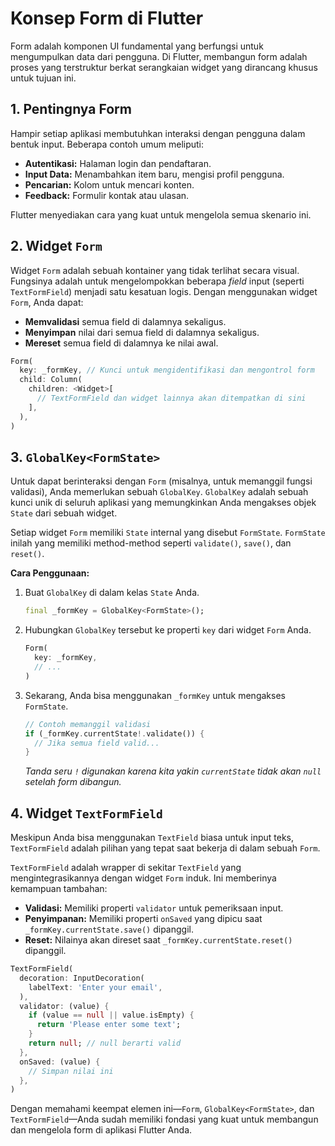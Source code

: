 # Konsep Form di Flutter

Form adalah komponen UI fundamental yang berfungsi untuk mengumpulkan data dari pengguna. Di Flutter, membangun form adalah proses yang terstruktur berkat serangkaian widget yang dirancang khusus untuk tujuan ini.

## 1. Pentingnya Form
Hampir setiap aplikasi membutuhkan interaksi dengan pengguna dalam bentuk input. Beberapa contoh umum meliputi:
-   **Autentikasi:** Halaman login dan pendaftaran.
-   **Input Data:** Menambahkan item baru, mengisi profil pengguna.
-   **Pencarian:** Kolom untuk mencari konten.
-   **Feedback:** Formulir kontak atau ulasan.

Flutter menyediakan cara yang kuat untuk mengelola semua skenario ini.

## 2. Widget `Form`
Widget `Form` adalah sebuah kontainer yang tidak terlihat secara visual. Fungsinya adalah untuk mengelompokkan beberapa *field* input (seperti `TextFormField`) menjadi satu kesatuan logis. Dengan menggunakan widget `Form`, Anda dapat:
-   **Memvalidasi** semua field di dalamnya sekaligus.
-   **Menyimpan** nilai dari semua field di dalamnya sekaligus.
-   **Mereset** semua field di dalamnya ke nilai awal.

```dart
Form(
  key: _formKey, // Kunci untuk mengidentifikasi dan mengontrol form
  child: Column(
    children: <Widget>[
      // TextFormField dan widget lainnya akan ditempatkan di sini
    ],
  ),
)
```

## 3. `GlobalKey<FormState>`
Untuk dapat berinteraksi dengan `Form` (misalnya, untuk memanggil fungsi validasi), Anda memerlukan sebuah `GlobalKey`. `GlobalKey` adalah sebuah kunci unik di seluruh aplikasi yang memungkinkan Anda mengakses objek `State` dari sebuah widget.

Setiap widget `Form` memiliki `State` internal yang disebut `FormState`. `FormState` inilah yang memiliki method-method seperti `validate()`, `save()`, dan `reset()`.

**Cara Penggunaan:**
1.  Buat `GlobalKey` di dalam kelas `State` Anda.
    ```dart
    final _formKey = GlobalKey<FormState>();
    ```
2.  Hubungkan `GlobalKey` tersebut ke properti `key` dari widget `Form` Anda.
    ```dart
    Form(
      key: _formKey,
      // ...
    )
    ```
3.  Sekarang, Anda bisa menggunakan `_formKey` untuk mengakses `FormState`.
    ```dart
    // Contoh memanggil validasi
    if (_formKey.currentState!.validate()) {
      // Jika semua field valid...
    }
    ```
    *Tanda seru `!` digunakan karena kita yakin `currentState` tidak akan `null` setelah form dibangun.*

## 4. Widget `TextFormField`
Meskipun Anda bisa menggunakan `TextField` biasa untuk input teks, `TextFormField` adalah pilihan yang tepat saat bekerja di dalam sebuah `Form`.

`TextFormField` adalah wrapper di sekitar `TextField` yang mengintegrasikannya dengan widget `Form` induk. Ini memberinya kemampuan tambahan:
-   **Validasi:** Memiliki properti `validator` untuk pemeriksaan input.
-   **Penyimpanan:** Memiliki properti `onSaved` yang dipicu saat `_formKey.currentState.save()` dipanggil.
-   **Reset:** Nilainya akan direset saat `_formKey.currentState.reset()` dipanggil.

```dart
TextFormField(
  decoration: InputDecoration(
    labelText: 'Enter your email',
  ),
  validator: (value) {
    if (value == null || value.isEmpty) {
      return 'Please enter some text';
    }
    return null; // null berarti valid
  },
  onSaved: (value) {
    // Simpan nilai ini
  },
)
```

Dengan memahami keempat elemen ini—`Form`, `GlobalKey<FormState>`, dan `TextFormField`—Anda sudah memiliki fondasi yang kuat untuk membangun dan mengelola form di aplikasi Flutter Anda.
